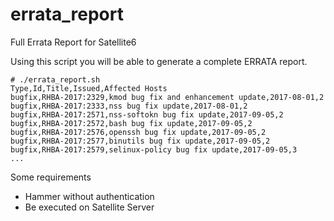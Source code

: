 # errata_report
Full Errata Report for Satellite6

Using this script you will be able to generate a complete ERRATA report.
```
# ./errata_report.sh 
Type,Id,Title,Issued,Affected Hosts
bugfix,RHBA-2017:2329,kmod bug fix and enhancement update,2017-08-01,2
bugfix,RHBA-2017:2333,nss bug fix update,2017-08-01,2
bugfix,RHBA-2017:2571,nss-softokn bug fix update,2017-09-05,2
bugfix,RHBA-2017:2572,bash bug fix update,2017-09-05,2
bugfix,RHBA-2017:2576,openssh bug fix update,2017-09-05,2
bugfix,RHBA-2017:2577,binutils bug fix update,2017-09-05,2
bugfix,RHBA-2017:2579,selinux-policy bug fix update,2017-09-05,3
...
```

Some requirements
 - Hammer without authentication
 - Be executed on Satellite Server
